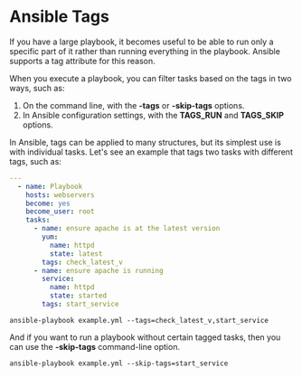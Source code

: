 # Ansible Tags

If you have a large playbook, it becomes useful to be able to run only a specific part of it rather than running everything in the playbook. Ansible supports a tag attribute for this reason.

When you execute a playbook, you can filter tasks based on the tags in two ways, such as:

1. On the command line, with the **-tags** or **-skip-tags** options.
2. In Ansible configuration settings, with the **TAGS\_RUN** and **TAGS\_SKIP** options.

In Ansible, tags can be applied to many structures, but its simplest use is with individual tasks. Let's see an example that tags two tasks with different tags, such as:

```yaml
---
  - name: Playbook
    hosts: webservers
    become: yes
    become_user: root
    tasks:
      - name: ensure apache is at the latest version
        yum:
          name: httpd
          state: latest
        tags: check_latest_v    
      - name: ensure apache is running
        service:
          name: httpd
          state: started
        tags: start_service
```

```
ansible-playbook example.yml --tags=check_latest_v,start_service  
```

And if you want to run a playbook without certain tagged tasks, then you can use the **-skip-tags** command-line option.

```
ansible-playbook example.yml --skip-tags=start_service 
```

